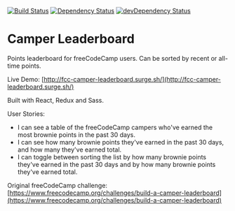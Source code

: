 [![Build Status](https://travis-ci.org/wildlifehexagon/camper-leaderboard.svg?branch=master)](https://travis-ci.org/wildlifehexagon/camper-leaderboard)
[![Dependency Status](https://david-dm.org/wildlifehexagon/camper-leaderboard/master.svg?style=flat-square)](https://david-dm.org/wildlifehexagon/camper-leaderboard)
[![devDependency Status](https://david-dm.org/wildlifehexagon/camper-leaderboard/master/dev-status.svg?style=flat-square)](https://david-dm.org/wildlifehexagon/camper-leaderboard?type=dev)

# Camper Leaderboard
Points leaderboard for freeCodeCamp users. Can be sorted by recent or all-time points.

Live Demo: [http://fcc-camper-leaderboard.surge.sh/](http://fcc-camper-leaderboard.surge.sh/)

Built with React, Redux and Sass.

User Stories:
* I can see a table of the freeCodeCamp campers who've earned the most brownie points in the past 30 days.
* I can see how many brownie points they've earned in the past 30 days, and how many they've earned total.
* I can toggle between sorting the list by how many brownie points they've earned in the past 30 days and by how many brownie points they've earned total.

Original freeCodeCamp challenge: [https://www.freecodecamp.org/challenges/build-a-camper-leaderboard](https://www.freecodecamp.org/challenges/build-a-camper-leaderboard)
